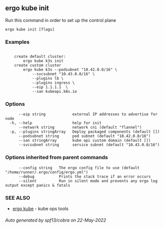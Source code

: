 ## ergo kube init

Run this command in order to set up the control plane

```
ergo kube init [flags]
```

### Examples

```

	create default cluster:
		ergo kube k3s init
	create custom cluster
		ergo kube k3s --podsubnet "10.42.0.0/16" \
 			--svcsubnet "10.43.0.0/16" \
			--plugins lb \
			--plugins ingress \
			--eip 1.1.1.1  \
			--san kubeapi.k8s.io

```

### Options

```
      --eip string            external IP addresses to advertise for node
  -h, --help                  help for init
      --network string        network cni (default "flannel")
  -p, --plugins stringArray   Deploy packaged components (default [])
      --podsubnet string      pod subnet (default "10.42.0.0/16")
      --san stringArray       kube api custom domain (default [])
      --svcsubnet string      service subnet (default "10.43.0.0/16")
```

### Options inherited from parent commands

```
      --config string   The ergo config file to use (default "/home/runner/.ergo/config/ergo.yml")
      --debug           Prints the stack trace if an error occurs
      --silent          Run in silent mode and prevents any ergo log output except panics & fatals
```

### SEE ALSO

* [ergo kube](ergo_kube.md)	 - kube ops tools

###### Auto generated by spf13/cobra on 22-May-2022
